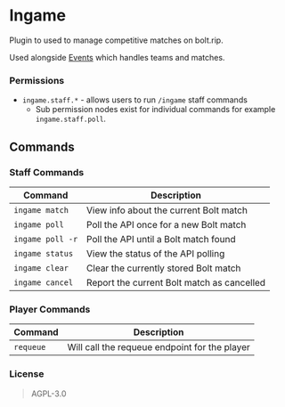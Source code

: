 # Ingame

Plugin to used to manage competitive matches on bolt.rip.

Used alongside [Events](https://github.com/PGMDev/Events) which handles teams and matches.

### Permissions

 - `ingame.staff.*` - allows users to run `/ingame` staff commands
    - Sub permission nodes exist for individual commands for example `ingame.staff.poll`.

## Commands
### Staff Commands

| Command | Description |
| ------- | ----------- |
| `ingame match` | View info about the current Bolt match |
| `ingame poll` | Poll the API once for a new Bolt match |
| `ingame poll -r` | Poll the API until a Bolt match found |
| `ingame status` | View the status of the API polling |
| `ingame clear` | Clear the currently stored Bolt match |
| `ingame cancel` | Report the current Bolt match as cancelled |

### Player Commands

| Command | Description |
| ------- | ----------- |
| `requeue` | Will call the requeue endpoint for the player |

### License
> AGPL-3.0

